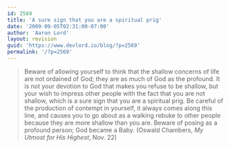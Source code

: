 ```yaml
---
id: 2569
title: 'A sure sign that you are a spiritual prig'
date: '2009-09-05T02:31:00-07:00'
author: 'Aaron Lord'
layout: revision
guid: 'https://www.devlord.io/blog/?p=2569'
permalink: '/?p=2569'
---
```


<blockquote>Beware of allowing yourself to think that the shallow concerns of life are not ordained of God; they are as much of God as the profound. It is not your devotion to God that makes you refuse to be shallow, but your wish to impress other people with the fact that you are not shallow, which is a sure sign that you are a spiritual prig. Be careful of the production of contempt in yourself, it always comes along this line, and causes you to go about as a walking rebuke to other people because they are more shallow than you are. Beware of posing as a profound person; God became a Baby.  (Oswald Chambers, <i>My Utmost for His Highest</i>, Nov. 22)</blockquote><div class="blogger-post-footer"><img width='1' height='1' src="https://www.devlord.io/blog/a-sure-sign-that-you-are-a-spiritual-prig/"' /></div>